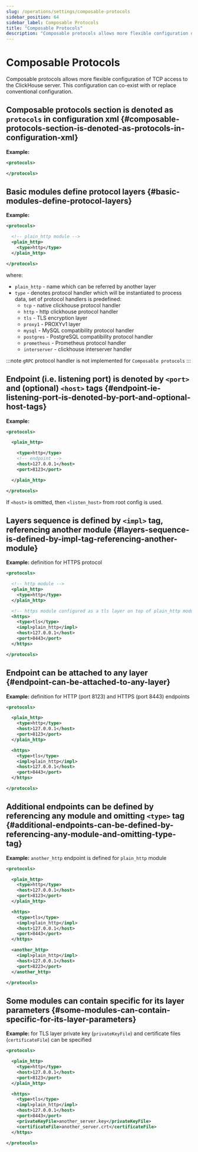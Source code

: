 ```yaml
---
slug: /operations/settings/composable-protocols
sidebar_position: 64
sidebar_label: Composable Protocols
title: "Composable Protocols"
description: "Composable protocols allows more flexible configuration of TCP access to the ClickHouse server."
---
```


# Composable Protocols

Composable protocols allows more flexible configuration of TCP access to the ClickHouse server. This configuration can co-exist with or replace conventional configuration.

## Composable protocols section is denoted as `protocols` in configuration xml {#composable-protocols-section-is-denoted-as-protocols-in-configuration-xml}
**Example:**
``` xml
<protocols>

</protocols>
```

## Basic modules define protocol layers {#basic-modules-define-protocol-layers}
**Example:**
``` xml
<protocols>

  <!-- plain_http module -->
  <plain_http>
    <type>http</type>
  </plain_http>

</protocols>
```
where:
- `plain_http` - name which can be referred by another layer
- `type` - denotes protocol handler which will be instantiated to process data, set of protocol handlers is predefined:
  * `tcp` - native clickhouse protocol handler
  * `http` - http clickhouse protocol handler
  * `tls` - TLS encryption layer
  * `proxy1` - PROXYv1 layer
  * `mysql` - MySQL compatibility protocol handler
  * `postgres` - PostgreSQL compatibility protocol handler
  * `prometheus` - Prometheus protocol handler
  * `interserver` - clickhouse interserver handler

:::note
`gRPC` protocol handler is not implemented for `Composable protocols`
:::
 
## Endpoint (i.e. listening port) is denoted by `<port>` and (optional) `<host>` tags {#endpoint-ie-listening-port-is-denoted-by-port-and-optional-host-tags}
**Example:**
``` xml
<protocols>

  <plain_http>

    <type>http</type>
    <!-- endpoint -->
    <host>127.0.0.1</host>
    <port>8123</port>

  </plain_http>

</protocols>
```
If `<host>` is omitted, then `<listen_host>` from root config is used.

## Layers sequence is defined by `<impl>` tag, referencing another module {#layers-sequence-is-defined-by-impl-tag-referencing-another-module}
**Example:** definition for HTTPS protocol
``` xml
<protocols>

  <!-- http module -->
  <plain_http>
    <type>http</type>
  </plain_http>

  <!-- https module configured as a tls layer on top of plain_http module -->
  <https>
    <type>tls</type>
    <impl>plain_http</impl>
    <host>127.0.0.1</host>
    <port>8443</port>
  </https>

</protocols>
```

## Endpoint can be attached to any layer {#endpoint-can-be-attached-to-any-layer}
**Example:** definition for HTTP (port 8123) and HTTPS (port 8443) endpoints
``` xml
<protocols>

  <plain_http>
    <type>http</type>
    <host>127.0.0.1</host>
    <port>8123</port>
  </plain_http>

  <https>
    <type>tls</type>
    <impl>plain_http</impl>
    <host>127.0.0.1</host>
    <port>8443</port>
  </https>

</protocols>
```

## Additional endpoints can be defined by referencing any module and omitting `<type>` tag {#additional-endpoints-can-be-defined-by-referencing-any-module-and-omitting-type-tag}
**Example:** `another_http` endpoint is defined for `plain_http` module
``` xml
<protocols>

  <plain_http>
    <type>http</type>
    <host>127.0.0.1</host>
    <port>8123</port>
  </plain_http>

  <https>
    <type>tls</type>
    <impl>plain_http</impl>
    <host>127.0.0.1</host>
    <port>8443</port>
  </https>

  <another_http>
    <impl>plain_http</impl>
    <host>127.0.0.1</host>
    <port>8223</port>
  </another_http>

</protocols>
```

## Some modules can contain specific for its layer parameters {#some-modules-can-contain-specific-for-its-layer-parameters}
**Example:** for TLS layer private key (`privateKeyFile`) and certificate files (`certificateFile`) can be specified
``` xml
<protocols>

  <plain_http>
    <type>http</type>
    <host>127.0.0.1</host>
    <port>8123</port>
  </plain_http>

  <https>
    <type>tls</type>
    <impl>plain_http</impl>
    <host>127.0.0.1</host>
    <port>8443</port>
    <privateKeyFile>another_server.key</privateKeyFile>
    <certificateFile>another_server.crt</certificateFile>
  </https>

</protocols>
```

